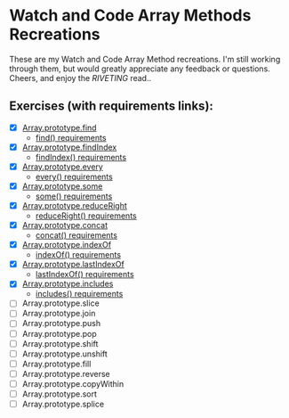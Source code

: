 # Watch and Code Array Methods Recreations
These are my Watch and Code Array Method recreations. I'm still working through them, but would greatly appreciate any feedback or questions. Cheers, and enjoy the _RIVETING_ read..

## Exercises (with requirements links):

- [x] [Array.prototype.find ](./1-find.html)
  - [find() requirements](./requirements/1-find.md)
- [x] [Array.prototype.findIndex](./2-findIndex.html)
  - [findIndex() requirements](./requirements/2-findIndex.md)
- [x] [Array.prototype.every](./3-every.html)
  - [every() requirements](./requirements/3-every.md)
- [x] [Array.prototype.some](./4-some.html)
  - [some() requirements](./requirements/4-some.md)
- [x] [Array.prototype.reduceRight](./5-reduceRight.html)
  - [reduceRight() requirements](./requirements/5-reduceRight.md)
- [x] [Array.prototype.concat](./6-concat.html)
  - [concat() requirements](./requirements/6-reduce.md)
- [x] [Array.prototype.indexOf](./7-indexOf.html)
  - [indexOf() requirements](./requirements/7-indexOf.md)
- [x] [Array.prototype.lastIndexOf](./8-lastIndexOf.html)
  - [lastIndexOf() requirements](./requirements/8-lastIndexOf.md)
- [x] [Array.prototype.includes](./9-includes.html)
  - [includes() requirements](./requirements/9-includes.md)
- [ ] Array.prototype.slice
- [ ] Array.prototype.join
- [ ] Array.prototype.push
- [ ] Array.prototype.pop
- [ ] Array.prototype.shift
- [ ] Array.prototype.unshift
- [ ] Array.prototype.fill
- [ ] Array.prototype.reverse
- [ ] Array.prototype.copyWithin
- [ ] Array.prototype.sort
- [ ] Array.prototype.splice